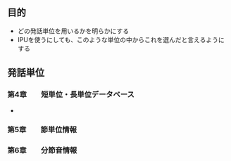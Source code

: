 ## 目的
- どの発話単位を用いるかを明らかにする
- IPUを使うにしても、このような単位の中からこれを選んだと言えるようにする

## 発話単位

### 第4章　　短単位・長単位データベース
- 

### 第5章　　節単位情報

### 第6章　　分節音情報
